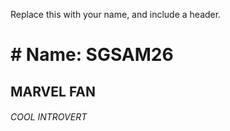 Replace this with your name, and include a header.
# # Name: SGSAM26
## MARVEL FAN
###### COOL INTROVERT
